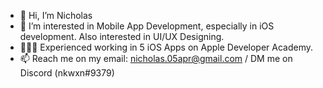 - 👋 Hi, I’m Nicholas
- 👀 I’m interested in Mobile App Development, especially in iOS development. Also interested in UI/UX Designing.
- 👨🏻‍💻 Experienced working in 5 iOS Apps on Apple Developer Academy.
- 📫 Reach me on my email: nicholas.05apr@gmail.com / DM me on Discord (nkwxn#9379)
